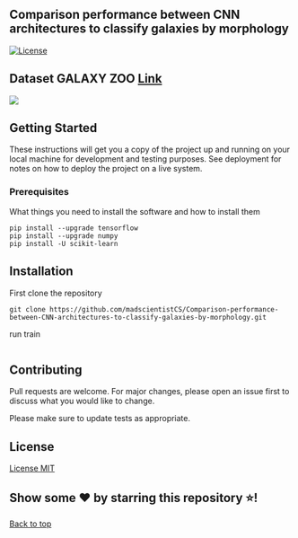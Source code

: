 ## Comparison performance between CNN architectures to classify galaxies by morphology 

[![License](http://img.shields.io/:license-mit-blue.svg?style=flat-square)](http://badges.mit-license.org) 


## Dataset GALAXY ZOO [Link](https://www.kaggle.com/c/galaxy-zoo-the-galaxy-challenge/data)

![](src/assets/grid_images.png)

## Getting Started

These instructions will get you a copy of the project up and running on your local machine for development and testing purposes. See deployment for notes on how to deploy the project on a live system.

### Prerequisites

What things you need to install the software and how to install them

```
pip install --upgrade tensorflow
pip install --upgrade numpy
pip install -U scikit-learn
```

## Installation

First clone the repository 

```
git clone https://github.com/madscientistCS/Comparison-performance-between-CNN-architectures-to-classify-galaxies-by-morphology.git
```

run train 
```

```


## Contributing
Pull requests are welcome. For major changes, please open an issue first to discuss what you would like to change.

Please make sure to update tests as appropriate.

## License
[License MIT](https://choosealicense.com/licenses/mit/)

## Show some ❤️ by starring this repository ⭐️!
<a href="#top">Back to top</a>
</div>